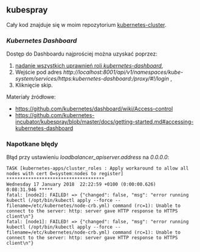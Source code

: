
## kubespray

Cały kod znajduje się w moim repozytorium
[kubernetes-cluster](https://github.com/nazarewk/kubernetes-cluster).


### _Kubernetes Dashboard_
Dostęp do Dashboardu najprościej można uzyskać poprzez:

1. [nadanie wszystkich uprawnień roli _kubernetes-dashboard_](https://github.com/kubernetes/dashboard/wiki/Access-control#admin-privileges),
2. Wejście pod adres _http://localhost:8001/api/v1/namespaces/kube-system/services/https:kubernetes-dashboard:/proxy/#!/login_ ,
3. Kliknięcie skip.

Materiały źródłowe:

- https://github.com/kubernetes/dashboard/wiki/Access-control
- https://github.com/kubernetes-incubator/kubespray/blob/master/docs/getting-started.md#accessing-kubernetes-dashboard


### Napotkane błędy

Błąd przy ustawieniu _loadbalancer_apiserver.address_ na _0.0.0.0_:
```
TASK [kubernetes-apps/cluster_roles : Apply workaround to allow all nodes with cert O=system:nodes to register] ************************************
Wednesday 17 January 2018  22:22:59 +0100 (0:00:00.626)       0:08:31.946 *****
fatal: [node2]: FAILED! => {"changed": false, "msg": "error running kubectl (/opt/bin/kubectl apply --force --filename=/etc/kubernetes/node-crb.yml) command (rc=1): Unable to connect to the server: http: server gave HTTP response to HTTPS client\n"}
fatal: [node1]: FAILED! => {"changed": false, "msg": "error running kubectl (/opt/bin/kubectl apply --force --filename=/etc/kubernetes/node-crb.yml) command (rc=1): Unable to connect to the server: http: server gave HTTP response to HTTPS client\n"}
```
